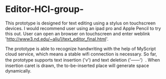 # Editor-HCI-group-
This prototype is designed for text editing using a stylus on touchscreen devices. 
I would recommend user using an ipad pro and Apple Pencil to try this out. 
User can open an browser on touchscreen and enter weblink 'http://www3.nd.edu/~aliu1/text_editor_final.html'.

The prototype is able to recognize handwriting with the help of MyScript cloud service, which means a stable wifi connection is necessary.
So far, the prototype supports text insertion ('v') and text deletion ('——‘）. 
When insertion caret is drawn, the to-be-inserted place will generate space dynamically. 
